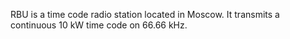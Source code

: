 RBU is a time code radio station located in Moscow. It transmits a continuous 10 kW time code on 66.66 kHz.